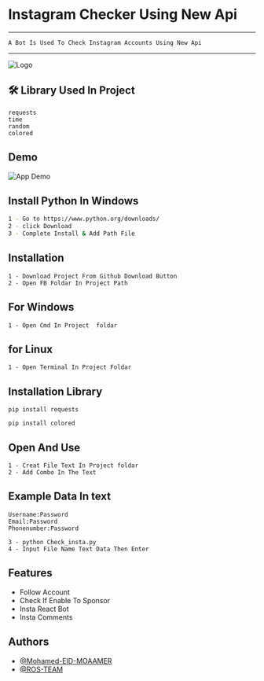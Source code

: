 #            Instagram Checker Using New Api
-------------------------------------------------------
    A Bot Is Used To Check Instagram Accounts Using New Api 
-----------------------------------------------------


![Logo](https://i.imgur.com/8BKOFiQ.png)


## 🛠 Library Used In Project 
    requests
    time
    random
    colored



## Demo

![App Demo](https://i.imgur.com/ZnzSzdx.png)

## Install Python In Windows
```bash
1 - Go to https://www.python.org/downloads/
2 - click Download
3 - Complete Install & Add Path File 
```
## Installation

```
1 - Download Project From Github Download Button
2 - Open FB Foldar In Project Path

```
## For Windows
```
1 - Open Cmd In Project  foldar
```
## for Linux 
```
1 - Open Terminal In Project Foldar 
```

## Installation Library
```
pip install requests
```
```
pip install colored
```
## Open And Use
```
1 - Creat File Text In Project foldar
2 - Add Combo In The Text
```
## Example Data In text
```
Username:Password
Email:Password
Phonenumber:Password
```
```
3 - python Check_insta.py
4 - Input File Name Text Data Then Enter
```

## Features

- Follow Account
- Check If Enable To Sponsor
- Insta React Bot 
- Insta Comments

## Authors

- [@Mohamed-EID-MOAAMER](https://github.com/Mohamed-Ros)
- [@ROS-TEAM](https://api.whatsapp.com/send?phone=+201006853813)
